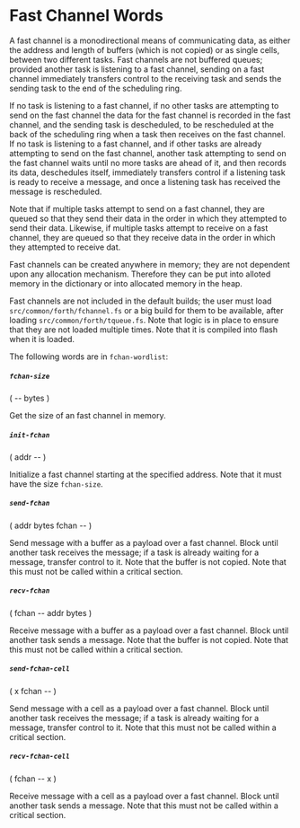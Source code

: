 # Fast Channel Words

A fast channel is a monodirectional means of communicating data, as either the address and length of buffers (which is not copied) or as single cells, between two different tasks. Fast channels are not buffered queues; provided another task is listening to a fast channel, sending on a fast channel immediately transfers control to the receiving task and sends the sending task to the end of the scheduling ring.

If no task is listening to a fast channel, if no other tasks are attempting to send on the fast channel the data for the fast channel is recorded in the fast channel, and the sending task is descheduled, to be rescheduled at the back of the scheduling ring when a task then receives on the fast channel. If no task is listening to a fast channel, and if other tasks are already attempting to send on the fast channel, another task attempting to send on the fast channel waits until no more tasks are ahead of it, and then records its data, deschedules itself, immediately transfers control if a listening task is ready to receive a message, and once a listening task has received the message is rescheduled.

Note that if multiple tasks attempt to send on a fast channel, they are queued so that they send their data in the order in which they attempted to send their data. Likewise, if multiple tasks attempt to receive on a fast channel, they are queued so that they receive data in the order in which they attempted to receive dat.

Fast channels can be created anywhere in memory; they are not dependent upon any allocation mechanism. Therefore they can be put into alloted memory in the dictionary or into allocated memory in the heap.

Fast channels are not included in the default builds; the user must load `src/common/forth/fchannel.fs` or a big build for them to be available, after loading `src/common/forth/tqueue.fs`. Note that logic is in place to ensure that they are not loaded multiple times. Note that it is compiled into flash when it is loaded.

The following words are in `fchan-wordlist`:

##### `fchan-size`
( -- bytes )

Get the size of an fast channel in memory.

##### `init-fchan`
( addr -- )

Initialize a fast channel starting at the specified address. Note that it must have the size `fchan-size`.

##### `send-fchan`
( addr bytes fchan -- )

Send message with a buffer as a payload over a fast channel. Block until another task receives the message; if a task is already waiting for a message, transfer control to it. Note that the buffer is not copied. Note that this must not be called within a critical section.

##### `recv-fchan`
( fchan -- addr bytes )

Receive message with a buffer as a payload over a fast channel. Block until another task sends a message. Note that the buffer is not copied. Note that this must not be called within a critical section.

##### `send-fchan-cell`
( x fchan -- )

Send message with a cell as a payload over a fast channel. Block until another task receives the message; if a task is already waiting for a message, transfer control to it. Note that this must not be called within a critical section.

##### `recv-fchan-cell`
( fchan -- x )

Receive message with a cell as a payload over a fast channel. Block until another task sends a message. Note that this must not be called within a critical section.
